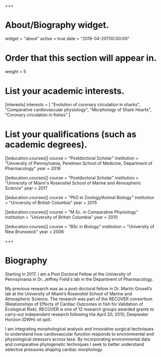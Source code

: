+++
# About/Biography widget.
widget = "about"
active = true
date = "2016-04-20T00:00:00"

# Order that this section will appear in.
weight = 5

# List your academic interests.
[interests]
  interests = [
	"Evolution of coronary circulation in sharks",
    "Comparative cardiovascular physiology",
	"Morphology of Shark Hearts",
    "Coronary circulation in fishes"
  ]

# List your qualifications (such as academic degrees).

[[education.courses]]
  course = "Postdoctoral Scholar"
  institution = "University of Pennsylvania, Perelmen School of Medicine, Department of Pharmacology"
  year = 2018

[[education.courses]]
  course = "Postdoctoral Scholar"
  institution = "University of Miami's Rosenstiel School of Marine and Atmospheric Science"
  year = 2017

[[education.courses]]
  course = "PhD in Zoology/Animal Biology"
  institution = "University of British Columbia"
  year = 2015

[[education.courses]]
  course = "M.Sc. in Comparative Physiology"
  institution = "University of British Columbia"
  year = 2010

[[education.courses]]
  course = "BSc in Biology"
  institution = "University of New Brunswick"
  year = 2006
 
+++

# Biography


Starting in 2017, I am a Post Doctoral Fellow at the University of Pennsylvania in Dr. Jeffrey Field's lab in the Department of Pharmacology.

My previous research was as a post-doctoral fellow in Dr. Martin Grosell’s lab at the University of Miami’s Rosenstiel School of Marine and Atmospheric Science. The research was part of the RECOVER consortium (Relationships of Effects of Cardiac Outcomes in fish for Validation of Ecological Risk). RECOVER is one of 12 research groups awarded grants to carry-out independent research following the April 20, 2010, Deepwater Horizon (DWH) oil spill.

I am integrating morphological analysis and innovative surgical techniques to understand how cardiovascular function responds to environmental and physiological stressors across taxa. By incorporating environmental data and comparative phylogenetic techniques I seek to better understand selective pressures shaping cardiac morphology. 
